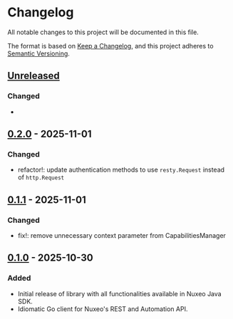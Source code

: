 # Changelog

All notable changes to this project will be documented in this file.

The format is based on [Keep a Changelog](https://keepachangelog.com/en/1.1.0/),
and this project adheres to [Semantic Versioning](https://semver.org/spec/v2.0.0.html).

## [Unreleased]

### Changed

- 

## [0.2.0] - 2025-11-01

### Changed

- refactor!: update authentication methods to use `resty.Request` instead of `http.Request`

## [0.1.1] - 2025-11-01

### Changed

- fix!: remove unnecessary context parameter from CapabilitiesManager

## [0.1.0] - 2025-10-30

### Added

- Initial release of library with all functionalities available in Nuxeo Java SDK.
- Idiomatic Go client for Nuxeo's REST and Automation API.

[unreleased]: https://github.com/anselm94/nuxeo-go-client/compare/v1.1.1...HEAD
[0.2.0]: https://github.com/anselm94/nuxeo-go-client/releases/tag/v0.2.0
[0.1.1]: https://github.com/anselm94/nuxeo-go-client/releases/tag/v0.1.1
[0.1.0]: https://github.com/anselm94/nuxeo-go-client/releases/tag/v0.1.0
